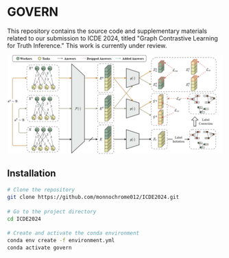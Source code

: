 # GOVERN

This repository contains the source code and supplementary materials related to our submission to ICDE 2024, titled "Graph Contrastive Learning for Truth Inference." This work is currently under review.

![GOVERN](GOVERN.png)

## Installation

```bash
# Clone the repository
git clone https://github.com/monnochrome012/ICDE2024.git

# Go to the project directory
cd ICDE2024

# Create and activate the conda environment
conda env create -f environment.yml
conda activate govern
```